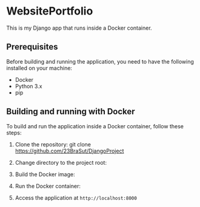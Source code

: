 # WebsitePortfolio

This is my Django app that runs inside a Docker container.

## Prerequisites

Before building and running the application, you need to have the following installed on your machine:

- Docker
- Python 3.x
- pip

## Building and running with Docker

To build and run the application inside a Docker container, follow these steps:

1. Clone the repository:
git clone https://github.com/23BraSut/DjangoProject

2. Change directory to the project root:

3. Build the Docker image:

4. Run the Docker container:

5. Access the application at `http://localhost:8000`




